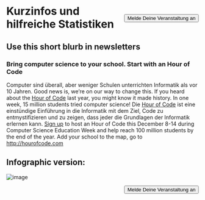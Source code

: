 

[<button style="float: right; margin-top: 50px">Melde Deine Veranstaltung an</button>](/#join)

# Kurzinfos und hilfreiche Statistiken

## Use this short blurb in newsletters

### Bring computer science to your school. Start with an Hour of Code

Computer sind überall, aber weniger Schulen unterrichten Informatik als vor 10 Jahren. Good news is, we’re on our way to change this. If you heard about the [Hour of Code](<%= hoc_uri('/') %>) last year, you might know it made history. In one week, 15 million students tried computer science! Die [Hour of Code](<%= hoc_uri('/') %>) ist eine einstündige Einführung in die Informatik mit dem Ziel, Code zu entmystifizieren und zu zeigen, dass jeder die Grundlagen der Informatik erlernen kann. [Sign up](<%= hoc_uri('/') %>) to host an Hour of Code this December 8-14 during Computer Science Education Week and help reach 100 million students by the end of the year. Add your school to the map, go to <http://hourofcode.com>

## Infographic version:

![image](http://code.org/images/fit-8000/Code.org_infographic.png)

<a style="display: block" href="/#join"><button style="float: right;">Melde Deine Veranstaltung an</button></a>